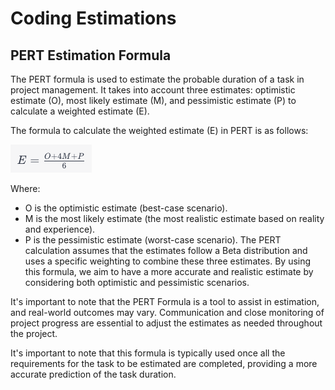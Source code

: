 # Coding Estimations

## PERT Estimation Formula

The PERT formula is used to estimate the probable duration of a task in project management. It takes into account three estimates: optimistic estimate (O), most likely estimate (M), and pessimistic estimate (P) to calculate a weighted estimate (E).

The formula to calculate the weighted estimate (E) in PERT is as follows:

![PERT Formula: E=(O+(4xM)+P)](/docs/images/pert_estimation.png)

Where:

- O is the optimistic estimate (best-case scenario).
- M is the most likely estimate (the most realistic estimate based on reality and experience).
- P is the pessimistic estimate (worst-case scenario).
  The PERT calculation assumes that the estimates follow a Beta distribution and uses a specific weighting to combine these three estimates. By using this formula, we aim to have a more accurate and realistic estimate by considering both optimistic and pessimistic scenarios.

It's important to note that the PERT Formula is a tool to assist in estimation, and real-world outcomes may vary. Communication and close monitoring of project progress are essential to adjust the estimates as needed throughout the project.

It's important to note that this formula is typically used once all the requirements for the task to be estimated are completed, providing a more accurate prediction of the task duration.
